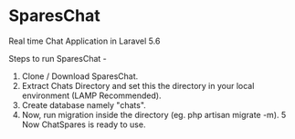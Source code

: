 # SparesChat
Real time Chat Application in Laravel 5.6


Steps to run SparesChat - 
1. Clone / Download SparesChat.
2. Extract Chats Directory and set this the directory in your local environment (LAMP Recommended).
3. Create database namely "chats".
4. Now, run migration inside the directory (eg. php artisan migrate -m).
5 Now ChatSpares is ready to use.
